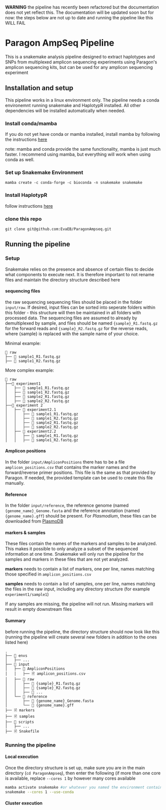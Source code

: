 **WARNING** the pipeline has recently been refactored but the documentation does not yet reflect this.
The documentation will be updated soon but for now: the steps below are not up to date and running the pipeline like this WILL FAIL


# Paragon AmpSeq Pipeline
This is a snakemake analysis pipeline designed to extract haplotypes and SNPs from multiplexed amplicon sequencing experiments using Paragon's amplicon sequencing kits, but can be used for any amplicon sequencing experiment

## Installation and setup
This pipeline works in a linux environment only. 
The pipeline needs a conda environemnt running snakemake and HaplotypR installed. All other dependencies will be installed automatically when needed.

### Install conda/mamba
If you do not yet have conda or mamba installed, install mamba by following the instructions [here](https://github.com/conda-forge/miniforge)

note: mamba and conda provide the same functionality, mamba is just much faster. I recommend using mamba, but everything will work when using conda as well.

### Set up Snakemake Environment
```
mamba create -c conda-forge -c bioconda -n snakemake snakemake
```

### Install HaplotypR	
follow instructions [here](https://github.com/lerch-a/HaplotypR)

### clone this repo
```
git clone git@github.com:EvaEB/ParagonAmpseq.git
```

## Running the pipeline
### Setup
Snakemake relies on the presence and absence of certain files to decide what components to execute next. It is therefore important to not rename files and maintain the directory structure described here

#### sequencing files
the raw sequencing sequencing files should be placed in the folder `input/raw`. If desired, input files can be sorted into seperate folders within this folder - this structure will then be maintained in all folders with processed data.
The sequencing files are assumed to already by demultiplexed by sample, and files should be named `{sample}_R1.fastq.gz` for the forward reads and `{sample}_R2.fastq.gz` for the reverse reads, where {sample} is replaced with the sample name of your choice.

Minimal example:
```
📁 raw
├── 🧬 sample1_R1.fastq.gz
├── 🧬 sample1_R2.fastq.gz
```

More complex example:
```
📁 raw
├──📁 experiment1
│   ├── 🧬 sample1_R1.fastq.gz
│   ├── 🧬 sample1_R2.fastq.gz
│   ├── 🧬 sample2_R1.fastq.gz
│   ├── 🧬 sample2_R2.fastq.gz
├──📁 experiment 2
│   ├── 📁 experiment2.1
│   │   ├── 🧬 sample1_R1.fastq.gz
│   │   ├── 🧬 sample1_R2.fastq.gz
│   │   ├── 🧬 sample2_R1.fastq.gz
│   │   ├── 🧬 sample2_R2.fastq.gz
│   ├── 📁 experiment2.2
│   │   ├── 🧬 sample1_R1.fastq.gz
│   │   ├── 🧬 sample1_R2.fastq.gz
```
#### Amplicon positions
In the folder `input/AmpliconPositions` there has to be a file `amplicon_positions.csv` that contains the marker names and the forward/reverse primer positions. This file is the same as that provided by Paragon. If needed, the provided template can be used to create this file manually.

#### Reference 
In the folder `input/reference`, the reference genome (named `{genome_name}_Genome.fasta` and the reference annotation (named `{genome_name}.gff`) should be present. For *Plasmodium*, these files can be downloaded from [PlasmoDB](https://plasmodb.org/plasmo/app/downloads)

#### markers & samples
These files contain the names of the markers and samples to be analyzed. This makes it possible to only analyze a subset of the sequenced information at one time. Snakemake will only run the pipeline for the samples and markers in these files that are not yet analyzed.

**markers** needs to contain a list of markers, one per line, names matching those specified in `amplicon_positions.csv`

**samples** needs to contain a list of samples, one per line, names matching the files in the raw input, including any directory structure (for example `experiment1/sample1`)

If any samples are missing, the pipeline will not run. Missing markers will result in empty downstream files

#### Summary
before running the pipeline, the directory structure should now look like this
(running the pipeline will create several new folders in addition to the ones listed here)

```
.
├── 📁 envs
│   ├── ...
├── 📁 input
│   ├── 📁 AmpliconPositions
│   │   ├── 🖹 amplicon_positions.csv
│   ├── 📁 raw
│   │   ├── 🧬 {sample}_R1.fastq.gz
│   │   ├── 🧬 {sample}_R2.fastq.gz
│   │   ├── 🧬 ...
│   └── 📁 reference
│       ├── 🧬 {genome_name}_Genome.fasta
│       └── 🧬 {genome_name}.gff
├── 🖹 markers
├── 🖹 samples
├── 📁 scripts
│   ├── ...
├── 🖹 Snakefile
```

### Running the pipeline
#### Local execution
Once the directory structure is set up, make sure you are in the main directory (`cd ParagonAmpseq`), then enter the following (if more than one core is available, replace `--cores 1` by however many cores available

```bash
mamba activate snakemake #or whatever you named the environment containing snakemake
snakemake --cores 1 --use-conda
``` 

#### Cluster execution




